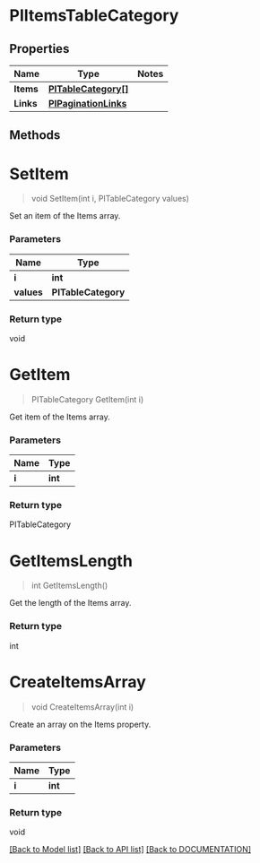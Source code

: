 # PIItemsTableCategory

## Properties
Name | Type | Notes
------------ | ------------- | -------------
**Items** | **[**PITableCategory[]**](../Model/PITableCategory.md)**
**Links** | **[**PIPaginationLinks**](../Model/PIPaginationLinks.md)**

## Methods

# **SetItem**
> void SetItem(int i, PITableCategory values)

Set an item of the Items array.

### Parameters

Name | Type
------------- | -------------
 **i** | **int**
 **values** | **PITableCategory**

### Return type

void


# **GetItem**
> PITableCategory GetItem(int i)

Get item of the Items array.

### Parameters

Name | Type
------------- | -------------
 **i** | **int**

### Return type

PITableCategory


# **GetItemsLength**
> int GetItemsLength()

Get the length of the Items array.


### Return type

int


# **CreateItemsArray**
> void CreateItemsArray(int i)

Create an array on the Items property.

### Parameters

Name | Type
------------- | -------------
 **i** | **int**

### Return type

void

[[Back to Model list]](../../DOCUMENTATION.md#documentation-for-models) [[Back to API list]](../../DOCUMENTATION.md#documentation-for-api-endpoints) [[Back to DOCUMENTATION]](../../DOCUMENTATION.md)
